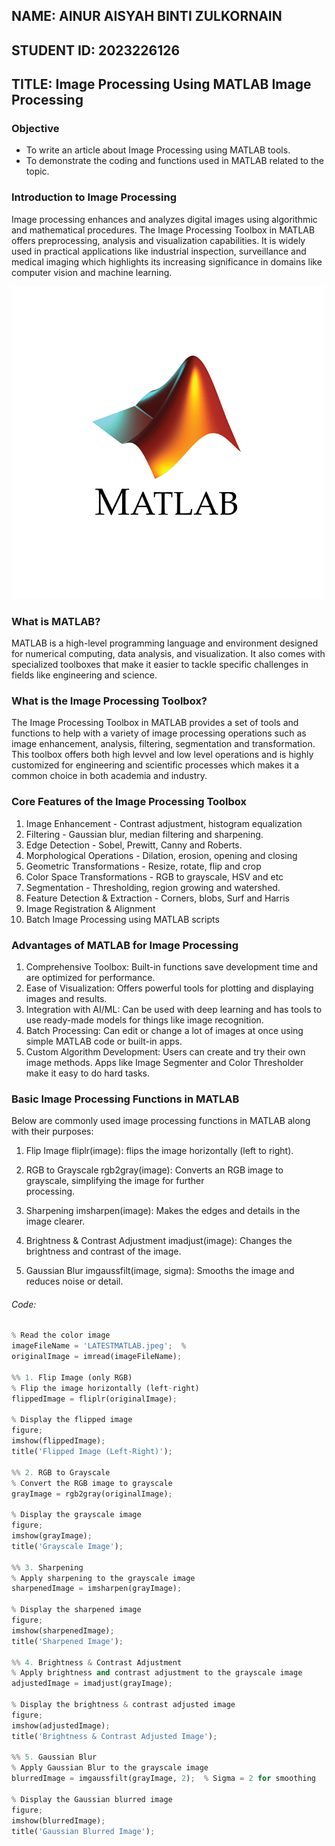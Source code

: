 ## NAME: AINUR AISYAH BINTI ZULKORNAIN
## STUDENT ID: 2023226126
## TITLE: Image Processing Using MATLAB Image Processing

### Objective 
- To write an article about Image Processing using MATLAB tools.
- To demonstrate the coding and functions used in MATLAB related to the topic.

### Introduction to Image Processing
Image processing enhances and analyzes digital images using algorithmic and mathematical procedures. The Image Processing Toolbox in MATLAB offers preprocessing, analysis and visualization capabilities. It is widely used in practical applications like industrial inspection, surveillance and medical imaging which highlights its increasing significance in domains like computer vision and machine learning.

 
![unnamed.png](https://github.com/addff/2503-ITT440/blob/main/10%25%20Individual%20Assignment/M3CS2554A/AINUR%20AISYAH%20BINTI%20ZULKORNAIN%EF%80%8D/matlabpic.png)

### What is MATLAB?
MATLAB is a high-level programming language and environment designed for numerical computing, data analysis, and visualization. It also comes with specialized toolboxes that make it easier to tackle specific challenges in fields like engineering and science.

### What is the Image Processing Toolbox?

The Image Processing Toolbox in MATLAB provides a set of tools and functions to help with a variety of image processing operations such as image enhancement, analysis, filtering, segmentation and transformation. This toolbox offers both high levvel and low level operations and is highly customized for engineering and scientific processes which makes it a common choice in both academia and industry.

### Core Features of the Image Processing Toolbox

1. Image Enhancement - Contrast adjustment, histogram equalization
2. Filtering - Gaussian blur, median filtering and sharpening.
3. Edge Detection - Sobel, Prewitt, Canny and Roberts.
4. Morphological Operations - Dilation, erosion, opening and closing
5. Geometric Transformations - Resize, rotate, flip and crop
6. Color Space Transformations - RGB to grayscale, HSV and etc
7. Segmentation - Thresholding, region growing and watershed.
8. Feature Detection & Extraction - Corners, blobs, Surf and Harris
9. Image Registration & Alignment
10. Batch Image Processing using MATLAB scripts

### Advantages of MATLAB for Image Processing

1. Comprehensive Toolbox: Built-in functions save development time and are optimized for performance.
2. Ease of Visualization: Offers powerful tools for plotting and displaying images and results.
3. Integration with AI/ML: Can be used with deep learning and has tools to use ready-made models for things like image recognition.
4. Batch Processing: Can edit or change a lot of images at once using simple MATLAB code or built-in apps.
5. Custom Algorithm Development: Users can create and try their own image methods. Apps like Image Segmenter and Color Thresholder make it easy to do hard tasks.

### Basic Image Processing Functions in MATLAB

Below are commonly used image processing functions in MATLAB along with their purposes:

1. Flip Image
  fliplr(image): flips the image horizontally (left to right).

3. RGB to Grayscale
   rgb2gray(image): Converts an RGB image to grayscale, simplifying the image for further   
   processing.

4. Sharpening
   imsharpen(image): Makes the edges and details in the image clearer.

5. Brightness & Contrast Adjustment
   imadjust(image): Changes the brightness and contrast of the image.

6. Gaussian Blur
imgaussfilt(image, sigma): Smooths the image and reduces noise or detail.

###### Code:
```py
% Read the color image
imageFileName = 'LATESTMATLAB.jpeg';  % 
originalImage = imread(imageFileName);

%% 1. Flip Image (only RGB)
% Flip the image horizontally (left-right)
flippedImage = fliplr(originalImage);

% Display the flipped image
figure;
imshow(flippedImage);
title('Flipped Image (Left-Right)');

%% 2. RGB to Grayscale
% Convert the RGB image to grayscale
grayImage = rgb2gray(originalImage);

% Display the grayscale image
figure;
imshow(grayImage);
title('Grayscale Image');

%% 3. Sharpening
% Apply sharpening to the grayscale image
sharpenedImage = imsharpen(grayImage);

% Display the sharpened image
figure;
imshow(sharpenedImage);
title('Sharpened Image');

%% 4. Brightness & Contrast Adjustment
% Apply brightness and contrast adjustment to the grayscale image
adjustedImage = imadjust(grayImage);

% Display the brightness & contrast adjusted image
figure;
imshow(adjustedImage);
title('Brightness & Contrast Adjusted Image');

%% 5. Gaussian Blur
% Apply Gaussian Blur to the grayscale image
blurredImage = imgaussfilt(grayImage, 2);  % Sigma = 2 for smoothing

% Display the Gaussian blurred image
figure;
imshow(blurredImage);
title('Gaussian Blurred Image');

